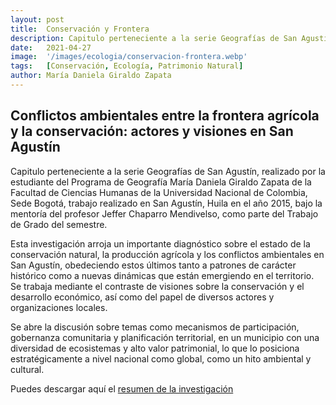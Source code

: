 ```yaml
---
layout: post
title:  Conservación y Frontera
description: Capitulo perteneciente a la serie Geografías de San Agustín, realizado por la estudiante del Programa de Geografía María Daniela Giraldo Zapata de la Facultad de Ciencias Humanas de la Universidad Nacional de Colombia
date:   2021-04-27
image:  '/images/ecologia/conservacion-frontera.webp'
tags:   [Conservación, Ecología, Patrimonio Natural]
author: María Daniela Giraldo Zapata
---
```

## Conflictos ambientales entre la frontera agrícola y la conservación: actores y visiones en San Agustín

Capitulo perteneciente a la serie Geografías de San Agustín, realizado por la estudiante del Programa de Geografía María Daniela Giraldo Zapata de la Facultad de Ciencias Humanas de la Universidad Nacional de Colombia, Sede Bogotá, trabajo realizado en San Agustín, Huila en el año 2015, bajo la mentoría del profesor Jeffer Chaparro Mendivelso, como parte del Trabajo de Grado del semestre.

Esta investigación arroja un importante diagnóstico sobre el estado de la conservación natural, la producción agrícola y los conflictos ambientales en San Agustín, obedeciendo estos últimos tanto a patrones de carácter histórico como a nuevas dinámicas que están emergiendo en el territorio. Se trabaja mediante el contraste de visiones sobre la conservación y el desarrollo económico, así como del papel de diversos actores y organizaciones locales.

Se abre la discusión sobre temas como mecanismos de participación, gobernanza comunitaria y planificación territorial, en un municipio con una diversidad de ecosistemas y alto valor patrimonial, lo que lo posiciona estratégicamente a nivel nacional como global, como un hito ambiental y cultural.

Puedes descargar aquí el [resumen de la investigación]({{site.baseurl}}/biblioteca)